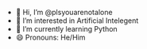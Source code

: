 - 👋 Hi, I’m @plsyouarenotalone
- 👀 I’m interested in Artificial Intelegent
- 🌱 I’m currently learning Python
- 😄 Pronouns: He/Him


<!---
plsyouarenotalone/plsyouarenotalone is a ✨ special ✨ repository because its `README.md` (this file) appears on your GitHub profile.
You can click the Preview link to take a look at your changes.
--->
